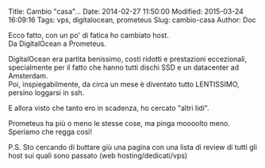 Title: Cambio \"casa\"...
Date: 2014-02-27 11:50:00
Modified: 2015-03-24 16:09:16
Tags: vps, digitalocean, prometeus
Slug: cambio-casa
Author: Doc

Ecco fatto, con un po' di fatica ho cambiato host.  
Da DigitalOcean a Prometeus.

DigitalOcean era partita benissimo, costi ridotti e prestazioni
eccezionali, specialmente per il fatto che hanno tutti dischi SSD e un
datacenter ad Amsterdam.  
Poi, inspiegabilmente, da circa un mese è diventato tutto LENTISSIMO,
persino loggarsi in ssh.

E allora visto che tanto ero in scadenza, ho cercato "altri lidi".

Prometeus ha più o meno le stesse cose, ma pinga moooolto meno.  
Speriamo che regga così!

P.S. Sto cercando di buttare giù una pagina con una lista di review di
tutti gli host sui quali sono passato (web hosting/dedicati/vps)
